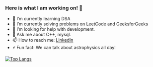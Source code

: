 ### Here is what I am working on! 👋

- 🌱 I’m currently learning DSA
- 🔭 I’m currently solving problems on LeetCode and GeeksforGeeks
- 🤔 I’m looking for help with development.
- 💬 Ask me about C++, mysql.
- 📫 How to reach me: [LinkedIn](https://www.linkedin.com/in/kushwaha-soumya)
- ⚡ Fun fact: We can talk about astrophysics all day!

[![Top Langs](https://github-readme-stats.vercel.app/api/top-langs/?username=soumya-kushwaha)](https://github.com/soumya-kushwaha/github-readme-stats)
